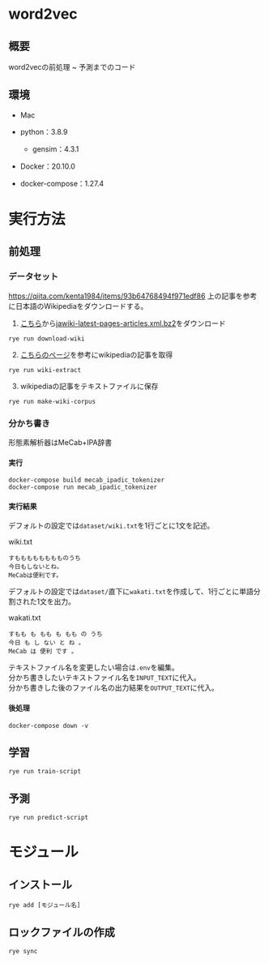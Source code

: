 # word2vec
## 概要
word2vecの前処理 ~ 予測までのコード

## 環境
- Mac

- python：3.8.9
  - gensim：4.3.1

- Docker：20.10.0

- docker-compose：1.27.4

# 実行方法
## 前処理
### データセット
https://qiita.com/kenta1984/items/93b64768494f971edf86
上の記事を参考に日本語のWikipediaをダウンロードする。

1. [こちら](https://dumps.wikimedia.org/jawiki/latest/)から[jawiki-latest-pages-articles.xml.bz2](https://dumps.wikimedia.org/jawiki/latest/jawiki-latest-pages-articles.xml.bz2)をダウンロード  
```
rye run download-wiki
```
2. [こちらのページ](https://github.com/attardi/wikiextractor)を参考にwikipediaの記事を取得
```
rye run wiki-extract
```
3. wikipediaの記事をテキストファイルに保存
```
rye run make-wiki-corpus
```
### 分かち書き
形態素解析器はMeCab+IPA辞書  
#### 実行
```
docker-compose build mecab_ipadic_tokenizer
docker-compose run mecab_ipadic_tokenizer
```
#### 実行結果
デフォルトの設定では`dataset/wiki.txt`を1行ごとに1文を記述。

wiki.txt
```
すもももももももものうち
今日もしないとね。
MeCabは便利です。
```

デフォルトの設定では`dataset/`直下に`wakati.txt`を作成して、1行ごとに単語分割された1文を出力。

wakati.txt
```
すもも も もも も もも の うち 
今日 も し ない と ね 。 
MeCab は 便利 です 。 
```

テキストファイル名を変更したい場合は`.env`を編集。  
分かち書きしたいテキストファイル名を`INPUT_TEXT`に代入。  
分かち書きした後のファイル名の出力結果を`OUTPUT_TEXT`に代入。  
#### 後処理
```
docker-compose down -v
```

## 学習
```
rye run train-script
```

## 予測
```
rye run predict-script
```

# モジュール
## インストール
```
rye add [モジュール名]
```

## ロックファイルの作成
```
rye sync
```